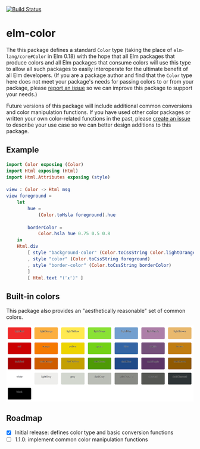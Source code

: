 [![Build Status](https://travis-ci.org/avh4/elm-color.svg?branch=master)](https://travis-ci.org/avh4/elm-color)

# elm-color

The this package defines a standard `Color` type
(taking the place of `elm-lang/core#Color` in Elm 0.18)
with the hope that all Elm packages that produce colors and
all Elm packages that consume colors will use this type
to allow all such packages to easily interoperate
for the ultimate benefit of all Elm developers.
(If you are a package author and find that the `Color` type here does not meet your package's
needs for passing colors to or from your package,
please [report an issue](https://github.com/avh4/elm-color/issues/new) so we can improve this package to support your needs.)

Future versions of this package will include additional common conversions
and color manipulation functions.
If you have used other color packages or written your own color-related functions in the past,
please [create an issue](https://github.com/avh4/elm-color/issues/new) to describe your use case
so we can better design additions to this package.


## Example

```elm
import Color exposing (Color)
import Html exposing (Html)
import Html.Attributes exposing (style)

view : Color -> Html msg
view foreground =
    let
        hue =
            (Color.toHsla foreground).hue

        borderColor =
            Color.hsla hue 0.75 0.5 0.8
    in
    Html.div
        [ style "background-color" (Color.toCssString Color.lightOrange)
        , style "color" (Color.toCssString foreground)
        , style "border-color" (Color.toCssString borderColor)
        ]
        [ Html.text "(ᵔᴥᵔ)" ]
```


## Built-in colors

This package also provides an "aesthetically reasonable" set of common colors.

![](built-in-colors.png)


## Roadmap

- [x] Initial release: defines color type and basic conversion functions
- [ ] 1.1.0: implement common color manipulation functions
